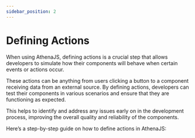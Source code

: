 ```yaml
---
sidebar_position: 2
---
```


# Defining Actions

When using AthenaJS, defining actions is a crucial step that allows developers to simulate how their components will behave when certain events or actions occur. 

These actions can be anything from users clicking a button to a component receiving data from an external source. By defining actions, developers can test their components in various scenarios and ensure that they are functioning as expected. 

This helps to identify and address any issues early on in the development process, improving the overall quality and reliability of the components.

Here’s a step-by-step guide on how to define actions in AthenaJS: 